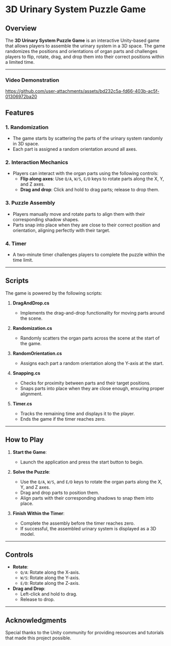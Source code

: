 # 3D Urinary System Puzzle Game

## Overview
The **3D Urinary System Puzzle Game** is an interactive Unity-based game that allows players to assemble the urinary system in a 3D space. The game randomizes the positions and orientations of organ parts and challenges players to flip, rotate, drag, and drop them into their correct positions within a limited time.

---

### Video Demonstration

https://github.com/user-attachments/assets/bd232c5a-fd66-403b-ac5f-01306972ba20

## Features

### 1. Randomization
- The game starts by scattering the parts of the urinary system randomly in 3D space.
- Each part is assigned a random orientation around all axes.

### 2. Interaction Mechanics
- Players can interact with the organ parts using the following controls:
  - **Flip along axes**: Use `Q/A`, `W/S`, `E/D` keys to rotate parts along the X, Y, and Z axes.
  - **Drag and drop**: Click and hold to drag parts; release to drop them.

### 3. Puzzle Assembly
- Players manually move and rotate parts to align them with their corresponding shadow shapes.
- Parts snap into place when they are close to their correct position and orientation, aligning perfectly with their target.

### 4. Timer
- A two-minute timer challenges players to complete the puzzle within the time limit.

---

## Scripts
The game is powered by the following scripts:

1. **DragAndDrop.cs**
   - Implements the drag-and-drop functionality for moving parts around the scene.

2. **Randomization.cs**
   - Randomly scatters the organ parts across the scene at the start of the game.

3. **RandomOrientation.cs**
   - Assigns each part a random orientation along the Y-axis at the start.

4. **Snapping.cs**
   - Checks for proximity between parts and their target positions.
   - Snaps parts into place when they are close enough, ensuring proper alignment.

5. **Timer.cs**
   - Tracks the remaining time and displays it to the player.
   - Ends the game if the timer reaches zero.

---

## How to Play
1. **Start the Game**:
   - Launch the application and press the start button to begin.

2. **Solve the Puzzle**:
   - Use the `Q/A`, `W/S`, and `E/D` keys to rotate the organ parts along the X, Y, and Z axes.
   - Drag and drop parts to position them.
   - Align parts with their corresponding shadows to snap them into place.

3. **Finish Within the Timer**:
   - Complete the assembly before the timer reaches zero.
   - If successful, the assembled urinary system is displayed as a 3D model.

---

## Controls
- **Rotate**:
  - `Q/A`: Rotate along the X-axis.
  - `W/S`: Rotate along the Y-axis.
  - `E/D`: Rotate along the Z-axis.
- **Drag and Drop**:
  - Left-click and hold to drag.
  - Release to drop.

---

## Acknowledgments
Special thanks to the Unity community for providing resources and tutorials that made this project possible.

